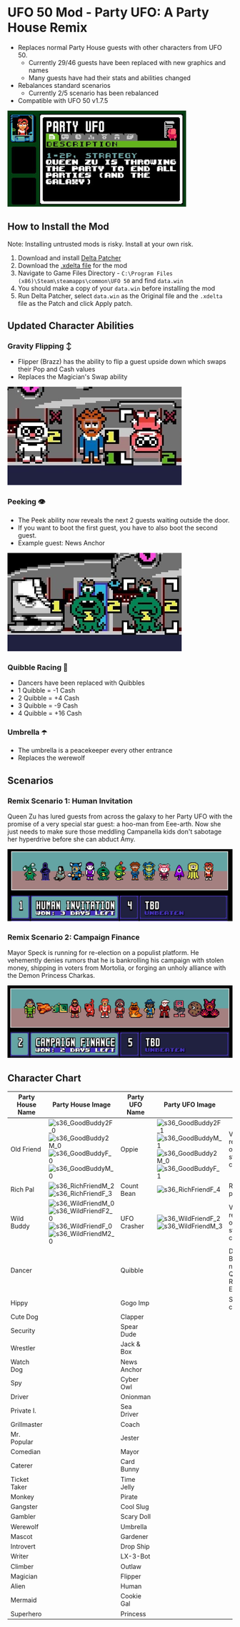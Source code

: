 # UFO 50 Mod - Party UFO: A Party House Remix
- Replaces normal Party House guests with other characters from UFO 50.
  - Currently 29/46 guests have been replaced with new graphics and names
  - Many guests have had their stats and abilities changed
- Rebalances standard scenarios
  - Currently 2/5 scenario has been rebalanced
- Compatible with UFO 50 v1.7.5

![Party UFO disk in the UFO 50 menu](/images/disk.jpg)

## How to Install the Mod

Note: Installing untrusted mods is risky. Install at your own risk. 

1. Download and install [Delta Patcher](https://github.com/marco-calautti/DeltaPatcher/releases)
2. Download the [.xdelta file](/PARTY_UFO_v0.2_v1.7.5.xdelta) for the mod
3. Navigate to Game Files Directory - `C:\Program Files (x86)\Steam\steamapps\common\UFO 50` and find `data.win`
4. You should make a copy of your `data.win` before installing the mod
5. Run Delta Patcher, select `data.win` as the Original file and the `.xdelta` file as the Patch and click Apply patch.

## Updated Character Abilities

### Gravity Flipping ↕️ 
- Flipper (Brazz) has the ability to flip a guest upside down which swaps their Pop and Cash values
- Replaces the Magician's Swap ability

![Brazz between two pilots, one is upside down](/images/flipped.jpg)

### Peeking 👁️ 
- The Peek ability now reveals the next 2 guests waiting outside the door.
- If you want to boot the first guest, you have to also boot the second guest.
- Example guest: News Anchor

![Two future guests are visible outside the door](/images/peeking.jpg)

### Quibble Racing 🏁 
- Dancers have been replaced with Quibbles
- 1 Quibble = -1 Cash
- 2 Quibble = +4 Cash
- 3 Quibble = -9 Cash
- 4 Quibble = +16 Cash

### Umbrella ☂️ 
- The umbrella is a peacekeeper every other entrance
- Replaces the werewolf

## Scenarios

### Remix Scenario 1: Human Invitation
Queen Zu has lured guests from across the galaxy to her Party UFO with the promise of a very special star guest: a hoo-man from Eee-arth. Now she just needs to make sure those meddling Campanella kids don't sabotage her hyperdrive before she can abduct Amy.

![A lineup of aliens, animals, and Amy](/images/scenario1.jpg)

### Remix Scenario 2: Campaign Finance
Mayor Speck is running for re-election on a populist platform. He vehemently denies rumors that he is bankrolling his campaign with stolen money, shipping in voters from Mortolia, or forging an unholy alliance with the Demon Princess Charkas.

![A lineup of pirates, politicians and a princess](/images/scenario2.jpg)

## Character Chart

Party House Name | Party House Image | Party UFO Name | Party UFO Image | Notes
-- | -- | -- | -- | --
Old Friend | ![s36_GoodBuddy2F_0](https://github.com/user-attachments/assets/c1a11752-e9c9-41a5-a00b-903ba1eb5c6c) ![s36_GoodBuddy2M_0](https://github.com/user-attachments/assets/b37136d4-7c2b-4287-abde-6c0d1767cbaa) ![s36_GoodBuddyF_0](https://github.com/user-attachments/assets/f98cecd8-cfd5-4e21-bd89-6d7e9068e7c9) ![s36_GoodBuddyM_0](https://github.com/user-attachments/assets/ab1c1416-c7bf-47f2-946b-7b11f057760a) | Oppie | ![s36_GoodBuddy2F_1](https://github.com/user-attachments/assets/7323ba2c-045d-46e2-b8bb-6cde5b0524af) ![s36_GoodBuddyM_1](https://github.com/user-attachments/assets/66b5f9dc-033e-4cd1-aafd-b54440b42a6e) ![s36_GoodBuddy2M_0](https://github.com/user-attachments/assets/fc284a6f-b61b-43ca-aa9e-248a75432aa6) ![s36_GoodBuddyF_1](https://github.com/user-attachments/assets/061deef0-bdc7-4743-9f0c-6c6e9e28c727) | Visual reskin only, no stat changes
Rich Pal | ![s36_RichFriendM_2](https://github.com/user-attachments/assets/cbd3f443-50f2-40fb-9408-ff43af20c709) ![s36_RichFriendF_3](https://github.com/user-attachments/assets/54175246-6a3d-45f0-b5e1-fecf4142d112) | Count Bean | ![s36_RichFriendF_4](https://github.com/user-attachments/assets/08f8a3b5-7680-446b-85de-efbd3036e88a) | Reduced price
Wild Buddy | ![s36_WildFriendM_0](https://github.com/user-attachments/assets/e7fe9aea-c533-4fa8-b69b-9e5c4defc776) ![s36_WildFriendF2_0](https://github.com/user-attachments/assets/6b34688d-98ae-4fab-a9d2-9c847318bd1a) ![s36_WildFriendF_0](https://github.com/user-attachments/assets/a262d5e4-9d61-4a69-b88a-19812255363e) ![s36_WildFriendM2_0](https://github.com/user-attachments/assets/00eeb2d4-2d58-4c0f-b965-567d83c4ff80) | UFO Crasher | ![s36_WildFriendF_2](https://github.com/user-attachments/assets/8bfdf6b4-f633-4787-a6d0-7fd91d383855) ![s36_WildFriendM_3](https://github.com/user-attachments/assets/74f46068-15ee-4b19-a3ba-9decd70a431d) | Visual reskin only, no stat changes
Dancer | | Quibble | | Dance Bonus is now Quibble Race Earnings
Hippy | | Gogo Imp | | Stat changes
Cute Dog | | Clapper | |
Security | | Spear Dude | |
Wrestler | | Jack & Box | |
Watch Dog | | News Anchor | |
Spy | | Cyber Owl | |
Driver | | Onionman | |
Private I. | | Sea Driver | |
Grillmaster | | Coach | |
Mr. Popular | | Jester | |
Comedian | | Mayor | |
Caterer | | Card Bunny | |
Ticket Taker | | Time Jelly | |
Monkey | | Pirate | |
Gangster | | Cool Slug | |
Gambler | | Scary Doll | |
Werewolf | | Umbrella | |
Mascot | | Gardener | |
Introvert | |Drop Ship | |
Writer | | LX-3-Bot | | 
Climber | | Outlaw | | 
Magician | | Flipper | | 
Alien | | Human | | 
Mermaid | | Cookie Gal | | 
Superhero | | Princess | | 

